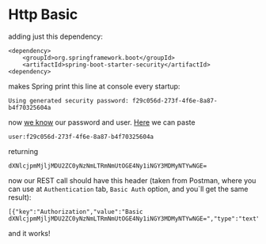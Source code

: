 <h1>Http Basic</h1>
adding just this dependency:

    <dependency>
		<groupId>org.springframework.boot</groupId>
		<artifactId>spring-boot-starter-security</artifactId>
    <dependency>
makes Spring print this line at console every startup:

    Using generated security password: f29c056d-273f-4f6e-8a87-b4f70325604a
now [we know](https://docs.spring.io/spring-boot/docs/1.4.0.RELEASE/reference/htmlsingle/#boot-features-security) our password and user. [Here](https://www.base64encode.org/) we can paste

    user:f29c056d-273f-4f6e-8a87-b4f70325604a
returning
     
    dXNlcjpmMjljMDU2ZC0yNzNmLTRmNmUtOGE4Ny1iNGY3MDMyNTYwNGE=
now our REST call should have this header (taken from Postman, where you can use at `Authentication` tab, `Basic Auth` option, and you`ll get the same result):
    
    [{"key":"Authorization","value":"Basic dXNlcjpmMjljMDU2ZC0yNzNmLTRmNmUtOGE4Ny1iNGY3MDMyNTYwNGE=","type":"text"}]
and it works!